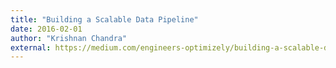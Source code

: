 ```yaml
---
title: "Building a Scalable Data Pipeline"
date: 2016-02-01
author: "Krishnan Chandra"
external: https://medium.com/engineers-optimizely/building-a-scalable-data-pipeline-bfe3f531eb38
---
```

